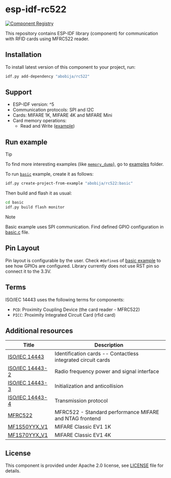 # esp-idf-rc522

[![Component Registry](https://components.espressif.com/components/abobija/rc522/badge.svg)](https://components.espressif.com/components/abobija/rc522)

This repository contains ESP-IDF library (component) for communication with RFID cards using MFRC522 reader.

## Installation

To install latest version of this component to your project, run:

```bash
idf.py add-dependency "abobija/rc522"
```

## Support

- ESP-IDF version: ^5
- Communication protocols: SPI and I2C
- Cards: MIFARE 1K, MIFARE 4K and MIFARE Mini
- Card memory operations:
    - Read and Write ([example](examples/read_write))

## Run example

> [!TIP]
> To find more interesting examples (like [`memory_dump`](examples/memory_dump)), go to [examples](examples) folder.

To run [`basic`](examples/basic) example, create it as follows:

```bash
idf.py create-project-from-example "abobija/rc522:basic"
```

Then build and flash it as usual:

```bash
cd basic
idf.py build flash monitor
```

> [!NOTE]
> Basic example uses SPI communication. Find defined GPIO configuration in [basic.c](examples/basic/main/basic.c) file.

## Pin Layout

Pin layout is configurable by the user. Check `#define`s of [basic example](examples/basic/main/basic.c) to see how GPIOs are configured. Library currently does not use RST pin so connect it to the 3.3V.

## Terms

ISO/IEC 14443 uses the following terms for components:
  - `PCD`: Proximity Coupling Device (the card reader - MFRC522)
  - `PICC`: Proximity Integrated Circuit Card (rfid card)

## Additional resources

| Title | Description |
| ----- | ----------- |
| [ISO/IEC 14443](https://en.wikipedia.org/wiki/ISO/IEC_14443) | Identification cards -- Contactless integrated circuit cards |
| [ISO/IEC 14443-2](http://www.emutag.com/iso/14443-2.pdf) | Radio frequency power and signal interface |
| [ISO/IEC 14443-3](http://www.emutag.com/iso/14443-3.pdf) | Initialization and anticollision |
| [ISO/IEC 14443-4](http://www.emutag.com/iso/14443-4.pdf) | Transmission protocol |
| [MFRC522](https://www.nxp.com/docs/en/data-sheet/MFRC522.pdf) | MFRC522 - Standard performance MIFARE and NTAG frontend |
| [MF1S50YYX_V1](https://www.nxp.com/docs/en/data-sheet/MF1S50YYX_V1.pdf) | MIFARE Classic EV1 1K |
| [MF1S70YYX_V1](https://www.nxp.com/docs/en/data-sheet/MF1S70YYX_V1.pdf) | MIFARE Classic EV1 4K |


## License

This component is provided under Apache 2.0 license, see [LICENSE](LICENSE) file for details.
